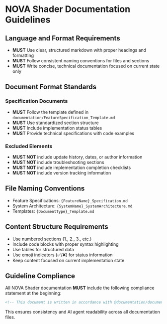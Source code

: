 # NOVA Shader Documentation Guidelines

<!-- This document defines guidelines for all NOVA Shader documentation -->

## Language and Format Requirements

- **MUST** Use clear, structured markdown with proper headings and formatting
- **MUST** Follow consistent naming conventions for files and sections
- **MUST** Write concise, technical documentation focused on current state only

## Document Format Standards

### Specification Documents
- **MUST** Follow the template defined in `documentation/FeatureSpecification_Template.md`
- **MUST** Use standardized section structure
- **MUST** Include implementation status tables
- **MUST** Provide technical specifications with code examples

### Excluded Elements
- **MUST NOT** include update history, dates, or author information
- **MUST NOT** include troubleshooting sections
- **MUST NOT** include implementation completion checklists
- **MUST NOT** include version tracking information

## File Naming Conventions

- Feature Specifications: `{FeatureName}_Specification.md`
- System Architecture: `{SystemName}_SystemArchitecture.md`
- Templates: `{DocumentType}_Template.md`

## Content Structure Requirements

- Use numbered sections (1., 2., 3., etc.)
- Include code blocks with proper syntax highlighting
- Use tables for structured data
- Use emoji indicators (✅/❌) for status information
- Keep content focused on current implementation state

## Guideline Compliance

All NOVA Shader documentation **MUST** include the following compliance statement at the beginning:

```markdown
<!-- This document is written in accordance with @documentation/documentation_guidelines.md -->
```

This ensures consistency and AI agent readability across all documentation files.